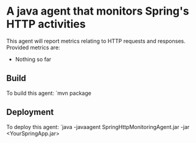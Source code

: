 # A java agent that monitors Spring's HTTP activities
This agent will report metrics relating to HTTP requests and responses.
Provided metrics are:
* Nothing so far

## Build
To build this agent:
`mvn package

## Deployment
To deploy this agent:
`java -javaagent SpringHttpMonitoringAgent.jar -jar <YourSpringApp.jar>
